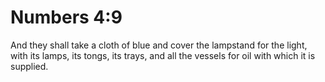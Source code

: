 # Numbers 4:9

And they shall take a cloth of blue and cover the lampstand for the light, with its lamps, its tongs, its trays, and all the vessels for oil with which it is supplied.
